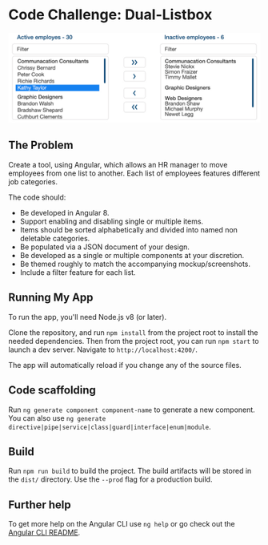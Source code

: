 # Code Challenge: Dual-Listbox

![mockup](mockup.jpg)

## The Problem

Create a tool, using Angular, which allows an HR manager to move employees from one list to another. Each list of employees features different job categories.

The code should:

- Be developed in Angular 8.
- Support enabling and disabling single or multiple items.
- Items should be sorted alphabetically and divided into named non deletable categories.
- Be populated via a JSON document of your design.
- Be developed as a single or multiple components at your discretion.
- Be themed roughly to match the accompanying mockup/screenshots.
- Include a filter feature for each list.

## Running My App

To run the app, you'll need Node.js v8 (or later).

Clone the repository, and run `npm install` from the project root to install the needed dependencies. Then from the project
root, you can run `npm start` to launch a dev server. Navigate to `http://localhost:4200/`.

The app will automatically reload if you change any of the source files.

## Code scaffolding

Run `ng generate component component-name` to generate a new component. You can also use `ng generate directive|pipe|service|class|guard|interface|enum|module`.

## Build

Run `npm run build` to build the project. The build artifacts will be stored in the `dist/` directory. Use the `--prod` flag for a production build.

## Further help

To get more help on the Angular CLI use `ng help` or go check out the [Angular CLI README](https://github.com/angular/angular-cli/blob/master/README.md).
